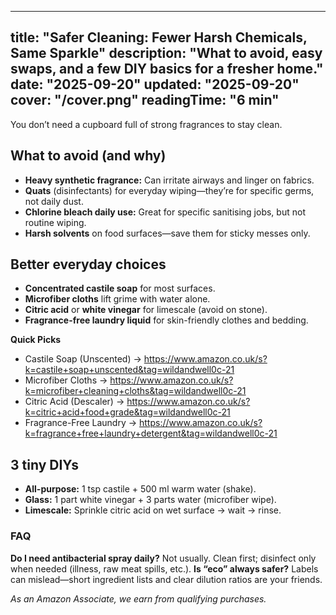 <!-- /content/guides/safer-cleaning.md -->
---
title: "Safer Cleaning: Fewer Harsh Chemicals, Same Sparkle"
description: "What to avoid, easy swaps, and a few DIY basics for a fresher home."
date: "2025-09-20"
updated: "2025-09-20"
cover: "/cover.png"
readingTime: "6 min"
---

You don’t need a cupboard full of strong fragrances to stay clean.

## What to avoid (and why)
- **Heavy synthetic fragrance:** Can irritate airways and linger on fabrics.
- **Quats** (disinfectants) for everyday wiping—they’re for specific germs, not daily dust.
- **Chlorine bleach daily use:** Great for specific sanitising jobs, but not routine wiping.
- **Harsh solvents** on food surfaces—save them for sticky messes only.

## Better everyday choices
- **Concentrated castile soap** for most surfaces.
- **Microfiber cloths** lift grime with water alone.
- **Citric acid** or **white vinegar** for limescale (avoid on stone).
- **Fragrance-free laundry liquid** for skin-friendly clothes and bedding.

**Quick Picks**
- Castile Soap (Unscented) → <https://www.amazon.co.uk/s?k=castile+soap+unscented&tag=wildandwell0c-21>
- Microfiber Cloths → <https://www.amazon.co.uk/s?k=microfiber+cleaning+cloths&tag=wildandwell0c-21>
- Citric Acid (Descaler) → <https://www.amazon.co.uk/s?k=citric+acid+food+grade&tag=wildandwell0c-21>
- Fragrance-Free Laundry → <https://www.amazon.co.uk/s?k=fragrance+free+laundry+detergent&tag=wildandwell0c-21>

## 3 tiny DIYs
- **All-purpose:** 1 tsp castile + 500 ml warm water (shake).
- **Glass:** 1 part white vinegar + 3 parts water (microfiber wipe).
- **Limescale:** Sprinkle citric acid on wet surface → wait → rinse.

### FAQ
**Do I need antibacterial spray daily?** Not usually. Clean first; disinfect only when needed (illness, raw meat spills, etc.).
**Is “eco” always safer?** Labels can mislead—short ingredient lists and clear dilution ratios are your friends.

*As an Amazon Associate, we earn from qualifying purchases.*
